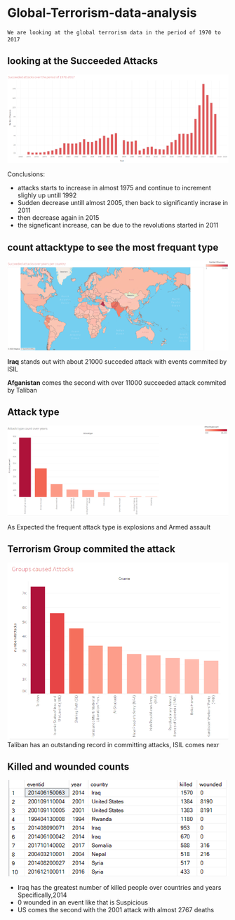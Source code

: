 # Global-Terrorism-data-analysis
    We are looking at the global terrorism data in the period of 1970 to 2017
## looking at the Succeeded Attacks

![alt](/images/1.PNG)

Conclusions:
* attacks starts to increase in almost 1975 and continue to increment slighly up untill 1992
* Sudden decrease untill almost 2005, then back to significantly incrase in 2011
* then decrease again in 2015
* the signeficant increase, can be due to the revolutions started in 2011 


## count attacktype to see the most frequant type 
![alt](/images/2.PNG)

**Iraq** stands out with about 21000 succeded attack
with events commited by ISIL

**Afganistan** comes the second with over 11000 succeeded attack commited by Taliban

## Attack type 
![alt](/images/3.PNG)

As Expected the frequent attack type is explosions and  Armed assault

## Terrorism Group commited the attack
![alt](/images/4.PNG)
Taliban has an outstanding record in committing attacks, ISIL comes nexr 

## Killed and wounded counts 
![--](/images/5.PNG)

* Iraq has the greatest number of killed people over countries and years Specifically,2014
* 0 wounded in an event like that is Suspicious
* US comes the second with the 2001 attack with almost 2767 deaths 
